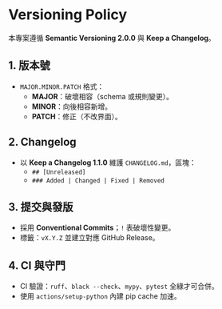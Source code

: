 # Versioning Policy

本專案遵循 **Semantic Versioning 2.0.0** 與 **Keep a Changelog**。

## 1. 版本號
- `MAJOR.MINOR.PATCH` 格式：
  - **MAJOR**：破壞相容（schema 或規則變更）。
  - **MINOR**：向後相容新增。
  - **PATCH**：修正（不改界面）。

## 2. Changelog
- 以 **Keep a Changelog 1.1.0** 維護 `CHANGELOG.md`，區塊：
  - `## [Unreleased]`
  - `### Added | Changed | Fixed | Removed`

## 3. 提交與發版
- 採用 **Conventional Commits**；`!` 表破壞性變更。
- 標籤：`vX.Y.Z` 並建立對應 GitHub Release。

## 4. CI 與守門
- CI 驗證：`ruff`、`black --check`、`mypy`、`pytest` 全綠才可合併。
- 使用 `actions/setup-python` 內建 pip cache 加速。
